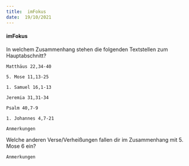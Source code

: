 ```yaml
---
title:  imFokus
date:  19/10/2021
---
```


#### imFokus

In welchem Zusammenhang stehen die folgenden Textstellen zum Hauptabschnitt?

`Matthäus 22,34-40`

`5. Mose 11,13-25`

`1. Samuel 16,1-13`

`Jeremia 31,31-34`

`Psalm 40,7-9`

`1. Johannes 4,7-21`

`Anmerkungen`

Welche anderen Verse/Verheißungen fallen dir im Zusammenhang mit 5. Mose 6 ein?

`Anmerkungen`
